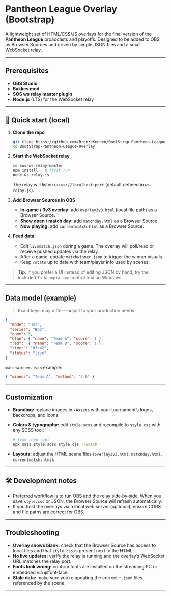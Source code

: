 # Pantheon League Overlay (Bootstrap)

A lightweight set of HTML/CSS/JS overlays for the final version of the **Pantheon League** broadcasts and playoffs. Designed to be added to OBS as Browser Sources and driven by simple JSON files and a small WebSocket relay.

---

## Prerequisites

* **OBS Studio**
* **Bakkes mod**
* **SOS ws relay master plugin** 
* **Node.js** (LTS) for the WebSocket relay
---

## 🚀 Quick start (local)

1. **Clone the repo**

   ```bash
   git clone https://github.com/BronzeKennen/BootStrap-Pantheon-League-Overlay.git
   cd BootStrap-Pantheon-League-Overlay
   ```

2. **Start the WebSocket relay**

   ```bash
   cd sos-ws-relay-master
   npm install   # first run
   node ws-relay.js
   ```

   The relay will listen on `ws://localhost:port` (default defined in `ws-relay.js`).

3. **Add Browser Sources in OBS**

   * **In‑game / 3v3 overlay:** add `overlay3v3.html` (local file path) as a Browser Source.
   * **Show open / match day:** add `matchday.html` as a Browser Source.
   * **Now playing:** add `currentmatch.html` as a Browser Source.

4. **Feed data**

   * Edit `livematch.json` during a game. The overlay will poll/read or receive pushed updates via the relay.
   * After a game, update `matchwinner.json` to trigger the winner visuals.
   * Keep `/stats` up to date with team/player info used by scenes.

> **Tip:** If you prefer a UI instead of editing JSON by hand, try the included `Ta Koumpia.exe` control tool on Windows.

---

## Data model (example)

> Exact keys may differ—adjust to your production needs.

```json
{
  "mode": "3v3",
  "series": "BO5",
  "game": 3,
  "blue": { "name": "Team A", "score": 1 },
  "red":  { "name": "Team B", "score": 1 },
  "timer": "03:42",
  "status": "live"
}
```

`matchwinner.json` example:

```json
{ "winner": "Team A", "method": "2-0" }
```

---

## Customization

* **Branding:** replace images in `/Assets` with your tournament’s logos, backdrops, and icons.
* **Colors & typography:** edit `style.scss` and recompile to `style.css` with any SCSS tool:

  ```bash
  # from repo root
  npx sass style.scss style.css --watch
  ```
* **Layouts:** adjust the HTML scene files (`overlay3v3.html`, `matchday.html`, `currentmatch.html`).

---

## 🛠 Development notes

* Preferred workflow is to run OBS and the relay side‑by‑side. When you save `style.css` or JSON, the Browser Source will refresh automatically.
* If you host the overlays via a local web server (optional), ensure CORS and file paths are correct for OBS.

---

## Troubleshooting

* **Overlay shows blank:** check that the Browser Source has access to local files and that `style.css` is present next to the HTML.
* **No live updates:** verify the relay is running and the overlay’s WebSocket URL matches the relay port.
* **Fonts look wrong:** confirm fonts are installed on the streaming PC or embedded via @font‑face.
* **Stale data:** make sure you’re updating the correct `*.json` files referenced by the scene.

---
